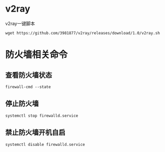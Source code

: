 # v2ray
v2ray一键脚本

```
wget https://github.com/3981877/v2ray/releases/download/1.0/v2ray.sh
```


 # 防火墙相关命令
 
 ## 查看防火墙状态
```
firewall-cmd --state
```   
## 停止防火墙
```
systemctl stop firewalld.service
```   
## 禁止防火墙开机自启
```
systemctl disable firewalld.service
```

